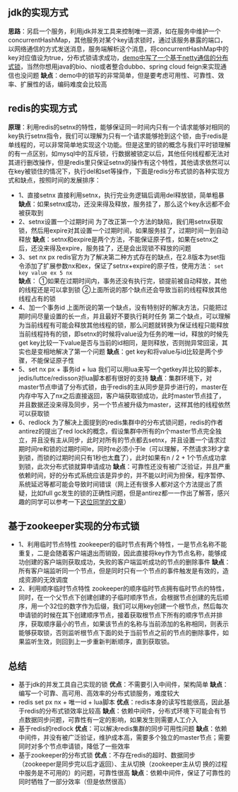## jdk的实现方式

**思路**：另启一个服务，利用jdk并发工具来控制唯一资源，如在服务中维护一个concurrentHashMap，其他服务对某个key请求锁时，通过该服务暴露的端口，以网络通信的方式发送消息，服务端解析这个消息，将concurrentHashMap中的key对应值设为true，分布式锁请求成功，[demo中写了一个基于netty通信的分布式锁](https://links.jianshu.com/go?to=https%3A%2F%2Fgithub.com%2FLiuWillow%2Fdistributed-lock%2Ftree%2Fmaster%2Fsingle-lock-server%2Fsrc%2Fmain%2Fjava%2Fcom%2Flwl%2Fserver)，当然你想用java的bio、nio或者整合dubbo、spring cloud feign来实现通信也没问题
 **缺点**：demo中的锁写的非常简单，但是要考虑可用性、可靠性、效率、扩展性的话，编码难度会比较高

## redis的实现方式

**原理**：利用redis的setnx的特性，能够保证同一时间内只有一个请求能够对相同的key执行setnx指令，我们可以理解为只有一个请求能够抢到这个锁，由于redis是单线程的，可以非常简单地实现这个功能。但是这里的锁的概念与我们平时锁理解的有一点区别，如mysql中的互斥锁，行数据被锁定以后，其他任何线程都无法对其进行删改操作，但是redis里只保证setnx的操作有这个特性，其他请求依然可以在key被锁住的情况下，执行del和set等操作，下面是redis分布式锁的各种实现方式和缺点，按照时间的发展排序：

- 1、直接setnx
   直接利用setnx，执行完业务逻辑后调用del释放锁，简单粗暴
   **缺点**：如果setnx成功，还没来得及释放，服务挂了，那么这个key永远都不会被获取到
- 2、setnx设置一个过期时间
   为了改正第一个方法的缺陷，我们用setnx获取锁，然后用expire对其设置一个过期时间，如果服务挂了，过期时间一到自动释放
   **缺点**：setnx和expire是两个方法，不能保证原子性，如果在setnx之后，还没来得及expire，服务挂了，还是会出现锁不释放的问题
- 3、set nx px
   redis官方为了解决第二种方式存在的缺点，在2.8版本为set指令添加了扩展参数nx和ex，保证了setnx+expire的原子性，使用方法：
   `set key value ex 5 nx`  
   **缺点**：
   ①如果在过期时间内，事务还没有执行完，锁提前被自动释放，其他的线程还是可以拿到锁
   ②上面所说的那个缺点还会导致当前的线程释放其他线程占有的锁
- 4、加一个事务id
   上面所说的第一个缺点，没有特别好的解决方法，只能把过期时间尽量设置的长一点，并且最好不要执行耗时任务
   第二个缺点，可以理解为当前线程有可能会释放其他线程的锁，那么问题就转换为保证线程只能释放当前线程持有的锁，即setnx的时候将value设为任务的唯一id，释放的时候先get key比较一下value是否与当前的id相同，是则释放，否则抛异常回滚，其实也是变相地解决了第一个问题
   **缺点**：get key和将value与id比较是两个步骤，不能保证原子性
- 5、set nx px + 事务id + lua
   我们可以用lua来写一个getkey并比较的脚本，jedis/luttce/redisson对lua脚本都有很好的支持
   **缺点**：集群环境下，对master节点申请了分布式锁，由于redis的主从同步是异步进行的，master在内存中写入了nx之后直接返回，客户端获取锁成功，此时master节点挂了，并且数据还没来得及同步，另一个节点被升级为master，这样其他的线程依然可以获取锁
- 6、redlock
   为了解决上面提到的redis集群中的分布式锁问题，redis的作者antirez的提出了red lock的概念，假设集群中所有的n个master节点完全独立，并且没有主从同步，此时对所有的节点都去setnx，并且设置一个请求过期时间re和锁的过期时间le，同时re必须小于le（可以理解，不然请求3秒才拿到锁，而锁的过期时间只有1秒也太蠢了），此时如果有n / 2 + 1个节点成功拿到锁，此次分布式锁就算申请成功
   **缺点**：可靠性还没有被广泛验证，并且严重依赖时间，好的分布式系统应该是异步的，并不能以时间为担保，程序暂停、系统延迟等都可能会导致时间错误（网上还有很多人都对这个方法提出了质疑，比如full gc发生的锁的正确性问题，但是antirez都一一作出了解答，感兴趣的同学可以参考一下[这位同学的文章](https://links.jianshu.com/go?to=https%3A%2F%2Fwww.xilidou.com%2F2017%2F10%2F23%2FRedis%E5%AE%9E%E7%8E%B0%E5%88%86%E5%B8%83%E5%BC%8F%E9%94%81%2F)）

## 基于zookeeper实现的分布式锁

- 1、利用临时节点特性
   zookeeper的临时节点有两个特性，一是节点名称不能重复，二是会随着客户端退出而销毁，因此直接将key作为节点名称，能够成功创建的客户端则获取成功，失败的客户端监听成功的节点的删除事件
   **缺点**：所有客户端监听同一个节点，但是同时只有一个节点的事件触发是有效的，造成资源的无效调度
- 2、利用顺序临时节点特性
   zookeeper的顺序临时节点拥有临时节点的特性，同时，在一个父节点下创建创建的子临时顺序节点，会根据节点创建的先后顺序，用一个32位的数字作为后缀，我们可以用key创建一个根节点，然后每次申请锁的时候在其下创建顺序节点，接着获取根节点下所有的顺序节点并排序，获取顺序最小的节点，如果该节点的名称与当前添加的名称相同，则表示能够获取锁，否则监听根节点下面的处于当前节点之前的节点的删除事件，如果监听生效，则回到上一步重新判断顺序，直到获取锁。

## 总结

- 基于jdk的并发工具自己实现的锁
   **优点**：不需要引入中间件，架构简单
   **缺点**：编写一个可靠、高可用、高效率的分布式锁服务，难度较大
- redis set px nx + 唯一id + lua脚本
   **优点**：redis本身的读写性能很高，因此基于redis的分布式锁效率比较高
   **缺点**：依赖中间件，分布式环境下可能会有节点数据同步问题，可靠性有一定的影响，如果发生则需要人工介入
- 基于redis的redlock
   **优点**：可以解决redis集群的同步可用性问题
   **缺点**：依赖中间件，并没有被广泛验证，维护成本高，需要多个独立的master节点；需要同时对多个节点申请锁，降低了一些效率
- 基于zookeeper的分布式锁
   **优点**：不存在redis的超时、数据同步（zookeeper是同步完以后才返回）、主从切换（zookeeper主从切
   换的过程中服务是不可用的）的问题，可靠性很高
   **缺点**：依赖中间件，保证了可靠性的同时牺牲了一部分效率（但是依然很高）